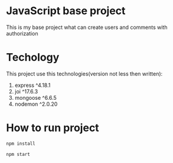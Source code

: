 # JavaScript base project

This is my base project what can create users and comments with authorization 

# Techology

This project use this technologies(version not less then written):
1. express ^4.18.1
2. joi ^17.6.3
3. mongoose ^6.6.5
5. nodemon ^2.0.20

# How to run project
```bash
npm install
```
```bash
npm start
```
